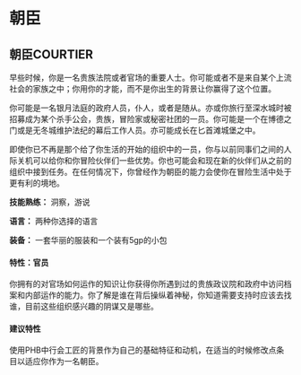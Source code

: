 # 朝臣

## **朝臣COURTIER**

早些时候，你是一名贵族法院或者官场的重要人士。你可能或者不是来自某个上流社会的家族之中；你用你的才能，而不是你出生的背景让你赢得了这个位置。

你可能是一名银月法庭的政府人员，仆人，或者是随从。亦或你旅行至深水城时被招募成为某个杀手公会，贵族，冒险家或秘密社团的一员。你可能是一个在博德之门或是无冬城维护法纪的幕后工作人员。亦可能成长在匕首滩城堡之中。

即使你已不再是那个给了你生活的开始的组织中的一员，你与以前同事们之间的人际关机可以给你和你冒险伙伴们一些优势。你也可能会和现在新的伙伴们从之前的组织中接到任务。在任何情况下，你曾经作为朝臣的能力会使你在冒险生活中处于更有利的境地。

**技能熟练：** 洞察，游说

**语言：** 两种你选择的语言

**装备：** 一套华丽的服装和一个装有5gp的小包

#### 特性：官员

你拥有的对官场如何运作的知识让你获得你所遇到过的贵族政议院和政府中访问档案和内部运作的能力。你了解是谁在背后操纵着神秘，你知道需要支持时应该去找谁，目前这些组织感兴趣的阴谋又是哪些。

#### 建议特性

使用PHB中行会工匠的背景作为自己的基础特征和动机，在适当的时候修改点条目以适应你作为一名朝臣。
